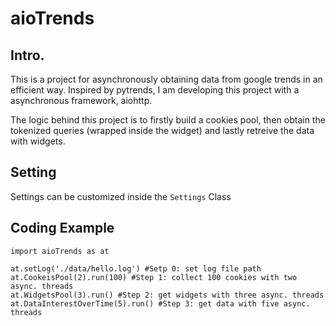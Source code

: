 # aioTrends

## Intro.

This is a project for asynchronously obtaining data from google trends in an efficient way. Inspired by pytrends, I am developing this project with a asynchronous framework, aiohttp. 

The logic behind this project is to firstly build a cookies pool, then obtain the tokenized queries (wrapped inside the widget) and lastly retreive the data with widgets. 


## Setting

Settings can be customized inside the `Settings` Class

## Coding Example

```
import aioTrends as at

at.setLog('./data/hello.log') #Setp 0: set log file path
at.CookeisPool(2).run(100) #Step 1: collect 100 cookies with two async. threads
at.WidgetsPool(3).run() #Step 2: get widgets with three async. threads
at.DataInterestOverTime(5).run() #Step 3: get data with five async. threads
```